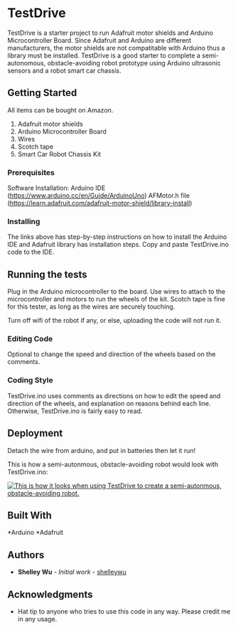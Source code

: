 # TestDrive

TestDrive is a starter project to run Adafruit motor shields and Arduino Microcontroller Board. Since Adafruit and Arduino are different manufacturers, the motor shields are not compatitable with Arduino thus a library must be installed. TestDrive is a good starter to complete a semi-autonomous, obstacle-avoiding robot prototype using Arduino ultrasonic sensors and a robot smart car chassis.

## Getting Started

All items can be bought on Amazon.
1. Adafruit motor shields
2. Arduino Microcontroller Board
3. Wires
4. Scotch tape
5. Smart Car Robot Chassis Kit

### Prerequisites

Software Installation:
Arduino IDE (https://www.arduino.cc/en/Guide/ArduinoUno)
AFMotor.h file (https://learn.adafruit.com/adafruit-motor-shield/library-install)

### Installing

The links above has step-by-step instructions on how to install the Arduino IDE and Adafruit library has installation steps.
Copy and paste TestDrive.ino code to the IDE.

## Running the tests

Plug in the Arduino microcontroller to the board. Use wires to attach to the microcontroller and motors to run the wheels of the kit.
Scotch tape is fine for this tester, as long as the wires are securely touching. 

Turn off wifi of the robot if any, or else, uploading the code will not run it.

### Editing Code

Optional to change the speed and direction of the wheels based on the comments.

### Coding Style

TestDrive.ino uses comments as directions on how to edit the speed and direction of the wheels, and explanation on reasons behind each line. Otherwise, TestDrive.ino is fairly easy to read.

## Deployment

Detach the wire from arduino, and put in batteries then let it run!

This is how a semi-autonmous, obstacle-avoiding robot would look with TestDrive.ino:

[![This is how it looks when using TestDrive to create a semi-autonmous, obstacle-avoiding robot.](https://img.youtube.com/vi/pu6evmJ-aMc/0.jpg)](https://www.youtube.com/watch?v=pu6evmJ-aMc)

## Built With

*Arduino
*Adafruit

## Authors

* **Shelley Wu** - *Initial work* - [shelleywu](https://github.com/shelleywu)

## Acknowledgments

* Hat tip to anyone who tries to use this code in any way. Please credit me in any usage.
